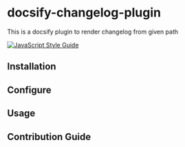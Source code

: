 # docsify-changelog-plugin
This is a docsify plugin to render changelog from given path

[![JavaScript Style Guide](https://cdn.rawgit.com/standard/standard/master/badge.svg)](https://github.com/standard/standard)


## Installation

## Configure

## Usage

## Contribution Guide


